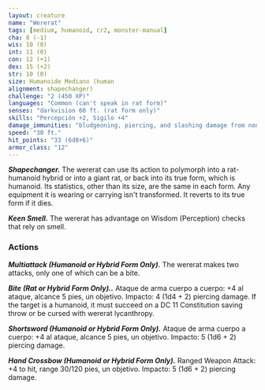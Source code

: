 ```yaml
---
layout: creature
name: "Wererat"
tags: [medium, humanoid, cr2, monster-manual]
cha: 8 (-1)
wis: 10 (0)
int: 11 (0)
con: 12 (+1)
dex: 15 (+2)
str: 10 (0)
size: Humanoide Mediano (human
alignment: shapechanger)
challenge: "2 (450 XP)"
languages: "Common (can't speak in rat form)"
senses: "darkvision 60 ft. (rat form only)"
skills: "Percepción +2, Sigilo +4"
damage_immunities: "bludgeoning, piercing, and slashing damage from nonmagical weapons that aren't silvered"
speed: "30 ft."
hit_points: "33 (6d8+6)"
armor_class: "12"
---
```


***Shapechanger.*** The wererat can use its action to polymorph into a rat-humanoid hybrid or into a giant rat, or back into its true form, which is humanoid. Its statistics, other than its size, are the same in each form. Any equipment it is wearing or carrying isn't transformed. It reverts to its true form if it dies.

***Keen Smell.*** The wererat has advantage on Wisdom (Perception) checks that rely on smell.

### Actions

***Multiattack (Humanoid or Hybrid Form Only).*** The wererat makes two attacks, only one of which can be a bite.

***Bite (Rat or Hybrid Form Only)..*** Ataque de arma cuerpo a cuerpo: +4 al ataque, alcance 5 pies, un objetivo. Impacto: 4 (1d4 + 2) piercing damage. If the target is a humanoid, it must succeed on a DC 11 Constitution saving throw or be cursed with wererat lycanthropy.

***Shortsword (Humanoid or Hybrid Form Only).*** Ataque de arma cuerpo a cuerpo: +4 al ataque, alcance 5 pies, un objetivo. Impacto: 5 (1d6 + 2) piercing damage.

***Hand Crossbow (Humanoid or Hybrid Form Only).*** Ranged Weapon Attack: +4 to hit, range 30/120 pies, un objetivo. Impacto: 5 (1d6 + 2) piercing damage.